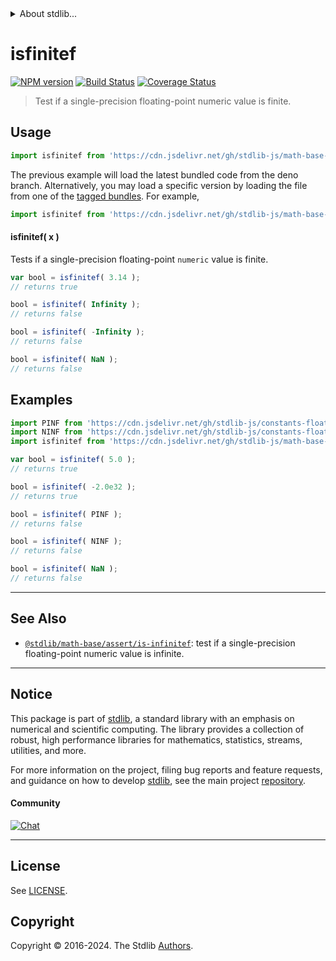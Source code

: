 <!--

@license Apache-2.0

Copyright (c) 2020 The Stdlib Authors.

Licensed under the Apache License, Version 2.0 (the "License");
you may not use this file except in compliance with the License.
You may obtain a copy of the License at

   http://www.apache.org/licenses/LICENSE-2.0

Unless required by applicable law or agreed to in writing, software
distributed under the License is distributed on an "AS IS" BASIS,
WITHOUT WARRANTIES OR CONDITIONS OF ANY KIND, either express or implied.
See the License for the specific language governing permissions and
limitations under the License.

-->


<details>
  <summary>
    About stdlib...
  </summary>
  <p>We believe in a future in which the web is a preferred environment for numerical computation. To help realize this future, we've built stdlib. stdlib is a standard library, with an emphasis on numerical and scientific computation, written in JavaScript (and C) for execution in browsers and in Node.js.</p>
  <p>The library is fully decomposable, being architected in such a way that you can swap out and mix and match APIs and functionality to cater to your exact preferences and use cases.</p>
  <p>When you use stdlib, you can be absolutely certain that you are using the most thorough, rigorous, well-written, studied, documented, tested, measured, and high-quality code out there.</p>
  <p>To join us in bringing numerical computing to the web, get started by checking us out on <a href="https://github.com/stdlib-js/stdlib">GitHub</a>, and please consider <a href="https://opencollective.com/stdlib">financially supporting stdlib</a>. We greatly appreciate your continued support!</p>
</details>

# isfinitef

[![NPM version][npm-image]][npm-url] [![Build Status][test-image]][test-url] [![Coverage Status][coverage-image]][coverage-url] <!-- [![dependencies][dependencies-image]][dependencies-url] -->

> Test if a single-precision floating-point numeric value is finite.



<section class="usage">

## Usage

```javascript
import isfinitef from 'https://cdn.jsdelivr.net/gh/stdlib-js/math-base-assert-is-finitef@deno/mod.js';
```
The previous example will load the latest bundled code from the deno branch. Alternatively, you may load a specific version by loading the file from one of the [tagged bundles](https://github.com/stdlib-js/math-base-assert-is-finitef/tags). For example,

```javascript
import isfinitef from 'https://cdn.jsdelivr.net/gh/stdlib-js/math-base-assert-is-finitef@v0.2.0-deno/mod.js';
```

#### isfinitef( x )

Tests if a single-precision floating-point `numeric` value is finite.

```javascript
var bool = isfinitef( 3.14 );
// returns true

bool = isfinitef( Infinity );
// returns false

bool = isfinitef( -Infinity );
// returns false

bool = isfinitef( NaN );
// returns false
```

</section>

<!-- /.usage -->

<section class="examples">

## Examples

<!-- eslint no-undef: "error" -->

```javascript
import PINF from 'https://cdn.jsdelivr.net/gh/stdlib-js/constants-float32-pinf@deno/mod.js';
import NINF from 'https://cdn.jsdelivr.net/gh/stdlib-js/constants-float32-ninf@deno/mod.js';
import isfinitef from 'https://cdn.jsdelivr.net/gh/stdlib-js/math-base-assert-is-finitef@deno/mod.js';

var bool = isfinitef( 5.0 );
// returns true

bool = isfinitef( -2.0e32 );
// returns true

bool = isfinitef( PINF );
// returns false

bool = isfinitef( NINF );
// returns false

bool = isfinitef( NaN );
// returns false
```

</section>

<!-- /.examples -->

<!-- Section for related `stdlib` packages. Do not manually edit this section, as it is automatically populated. -->

<section class="related">

* * *

## See Also

-   <span class="package-name">[`@stdlib/math-base/assert/is-infinitef`][@stdlib/math/base/assert/is-infinitef]</span><span class="delimiter">: </span><span class="description">test if a single-precision floating-point numeric value is infinite.</span>

</section>

<!-- /.related -->

<!-- Section for all links. Make sure to keep an empty line after the `section` element and another before the `/section` close. -->


<section class="main-repo" >

* * *

## Notice

This package is part of [stdlib][stdlib], a standard library with an emphasis on numerical and scientific computing. The library provides a collection of robust, high performance libraries for mathematics, statistics, streams, utilities, and more.

For more information on the project, filing bug reports and feature requests, and guidance on how to develop [stdlib][stdlib], see the main project [repository][stdlib].

#### Community

[![Chat][chat-image]][chat-url]

---

## License

See [LICENSE][stdlib-license].


## Copyright

Copyright &copy; 2016-2024. The Stdlib [Authors][stdlib-authors].

</section>

<!-- /.stdlib -->

<!-- Section for all links. Make sure to keep an empty line after the `section` element and another before the `/section` close. -->

<section class="links">

[npm-image]: http://img.shields.io/npm/v/@stdlib/math-base-assert-is-finitef.svg
[npm-url]: https://npmjs.org/package/@stdlib/math-base-assert-is-finitef

[test-image]: https://github.com/stdlib-js/math-base-assert-is-finitef/actions/workflows/test.yml/badge.svg?branch=v0.2.0
[test-url]: https://github.com/stdlib-js/math-base-assert-is-finitef/actions/workflows/test.yml?query=branch:v0.2.0

[coverage-image]: https://img.shields.io/codecov/c/github/stdlib-js/math-base-assert-is-finitef/main.svg
[coverage-url]: https://codecov.io/github/stdlib-js/math-base-assert-is-finitef?branch=main

<!--

[dependencies-image]: https://img.shields.io/david/stdlib-js/math-base-assert-is-finitef.svg
[dependencies-url]: https://david-dm.org/stdlib-js/math-base-assert-is-finitef/main

-->

[chat-image]: https://img.shields.io/gitter/room/stdlib-js/stdlib.svg
[chat-url]: https://app.gitter.im/#/room/#stdlib-js_stdlib:gitter.im

[stdlib]: https://github.com/stdlib-js/stdlib

[stdlib-authors]: https://github.com/stdlib-js/stdlib/graphs/contributors

[umd]: https://github.com/umdjs/umd
[es-module]: https://developer.mozilla.org/en-US/docs/Web/JavaScript/Guide/Modules

[deno-url]: https://github.com/stdlib-js/math-base-assert-is-finitef/tree/deno
[deno-readme]: https://github.com/stdlib-js/math-base-assert-is-finitef/blob/deno/README.md
[umd-url]: https://github.com/stdlib-js/math-base-assert-is-finitef/tree/umd
[umd-readme]: https://github.com/stdlib-js/math-base-assert-is-finitef/blob/umd/README.md
[esm-url]: https://github.com/stdlib-js/math-base-assert-is-finitef/tree/esm
[esm-readme]: https://github.com/stdlib-js/math-base-assert-is-finitef/blob/esm/README.md
[branches-url]: https://github.com/stdlib-js/math-base-assert-is-finitef/blob/main/branches.md

[stdlib-license]: https://raw.githubusercontent.com/stdlib-js/math-base-assert-is-finitef/main/LICENSE

<!-- <related-links> -->

[@stdlib/math/base/assert/is-infinitef]: https://github.com/stdlib-js/math-base-assert-is-infinitef/tree/deno

<!-- </related-links> -->

</section>

<!-- /.links -->
